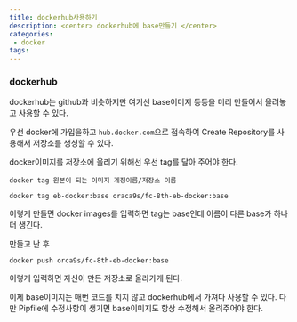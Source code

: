 ```yaml
---
title: dockerhub사용하기
description: <center> dockerhub에 base만들기 </center>
categories:
 - docker
tags:
---
```


### dockerhub
dockerhub는 github과 비슷하지만 여기선 base이미지 등등을 미리 만들어서 올려놓고 사용할 수 있다.

우선 docker에 가입을하고 `hub.docker.com`으로 접속하여 Create Repository를 사용해서 저장소를 생성할 수 있다.

docker이미지를 저장소에 올리기 위해선 우선 tag를 달아 주어야 한다.

```
docker tag 원본이 되는 이미지 계정이름/저장소 이름

docker tag eb-docker:base oraca9s/fc-8th-eb-docker:base
```

이렇게 만들면 docker images를 입력하면
tag는 base인데 이름이 다른 base가 하나 더 생긴다.

만들고 난 후 

```
docker push orca9s/fc-8th-eb-docker:base
```
이렇게 입력하면 자신이 만든 저장소로 올라가게 된다.

이제 base이미지는 매번 코드를 치지 않고 dockerhub에서 가져다 사용할 수 있다. 다만 Pipfile에 수정사항이 생기면 base이미지도 항상 수정해서 올려주어야 한다.